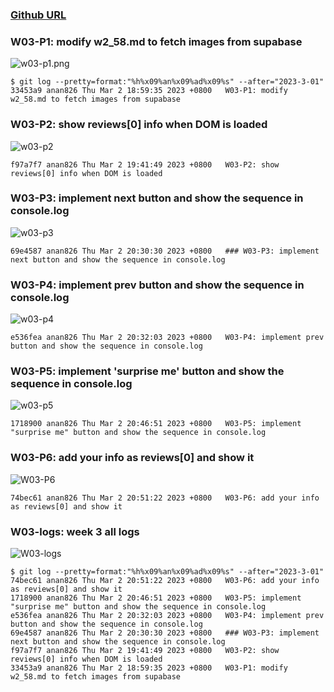 ### [Github URL](https://github.com/anan826/1112-1N-js-demo-211410658.git)

### W03-P1: modify w2_58.md to fetch images from supabase

![w03-p1.png](https://slyliryvslfzxeqslixp.supabase.co/storage/v1/object/public/demo-58/md_1N_img/w03-p1.png)

```
$ git log --pretty=format:"%h%x09%an%x09%ad%x09%s" --after="2023-3-01"
33453a9 anan826 Thu Mar 2 18:59:35 2023 +0800   W03-P1: modify w2_58.md to fetch images from supabase
```

### W03-P2: show reviews[0] info when DOM is loaded

![w03-p2](https://slyliryvslfzxeqslixp.supabase.co/storage/v1/object/public/demo-58/md_1N_img/w03-p2.png)

```
f97a7f7 anan826 Thu Mar 2 19:41:49 2023 +0800   W03-P2: show reviews[0] info when DOM is loaded
```

### W03-P3: implement next button and show the sequence in console.log

![w03-p3](https://slyliryvslfzxeqslixp.supabase.co/storage/v1/object/public/demo-58/md_1N_img/w03-p3.png)

```
69e4587 anan826 Thu Mar 2 20:30:30 2023 +0800   ### W03-P3: implement next button and show the sequence in console.log
```

### W03-P4: implement prev button and show the sequence in console.log

![w03-p4](https://slyliryvslfzxeqslixp.supabase.co/storage/v1/object/public/demo-58/md_1N_img/w03-p4.png)

```
e536fea anan826 Thu Mar 2 20:32:03 2023 +0800   W03-P4: implement prev button and show the sequence in console.log
```

### W03-P5: implement 'surprise me' button and show the sequence in console.log

![w03-p5](https://slyliryvslfzxeqslixp.supabase.co/storage/v1/object/public/demo-58/md_1N_img/w03-p5.png)

```
1718900 anan826 Thu Mar 2 20:46:51 2023 +0800   W03-P5: implement "surprise me" button and show the sequence in console.log
```

### W03-P6: add your info as reviews[0] and show it

![W03-P6](https://slyliryvslfzxeqslixp.supabase.co/storage/v1/object/public/demo-58/md_1N_img/w03-p6.png)

```
74bec61 anan826 Thu Mar 2 20:51:22 2023 +0800   W03-P6: add your info as reviews[0] and show it
```

### W03-logs: week 3 all logs

![W03-logs](https://slyliryvslfzxeqslixp.supabase.co/storage/v1/object/public/demo-58/md_1N_img/w03-logs.png)

```
$ git log --pretty=format:"%h%x09%an%x09%ad%x09%s" --after="2023-3-01"
74bec61 anan826 Thu Mar 2 20:51:22 2023 +0800   W03-P6: add your info as reviews[0] and show it
1718900 anan826 Thu Mar 2 20:46:51 2023 +0800   W03-P5: implement "surprise me" button and show the sequence in console.log
e536fea anan826 Thu Mar 2 20:32:03 2023 +0800   W03-P4: implement prev button and show the sequence in console.log
69e4587 anan826 Thu Mar 2 20:30:30 2023 +0800   ### W03-P3: implement next button and show the sequence in console.log
f97a7f7 anan826 Thu Mar 2 19:41:49 2023 +0800   W03-P2: show reviews[0] info when DOM is loaded
33453a9 anan826 Thu Mar 2 18:59:35 2023 +0800   W03-P1: modify w2_58.md to fetch images from supabase
```

